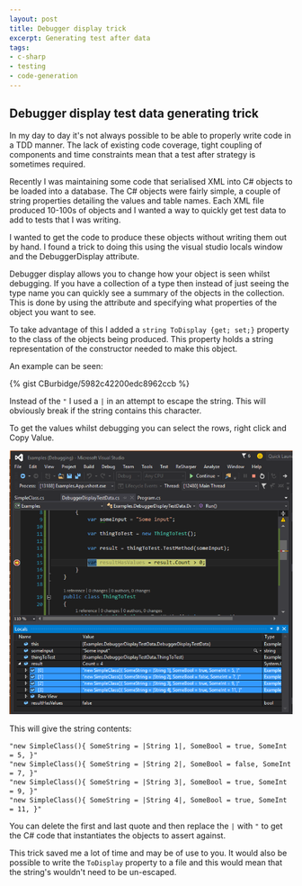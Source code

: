 ```yaml
---
layout: post
title: Debugger display trick
excerpt: Generating test after data
tags: 
- c-sharp
- testing
- code-generation
---
```


## Debugger display test data generating trick ##

In my day to day it's not always possible to be able to properly write code in a TDD manner. The lack of existing code coverage, tight coupling of components and time constraints mean that a test after strategy is sometimes required.

Recently I was maintaining some code that serialised XML into C# objects to be loaded into a database. The C# objects were fairly simple, a couple of string properties detailing the values and table names. Each XML file produced 10-100s of objects and I wanted a way to quickly get test data to add to tests that I was writing.

I wanted to get the code to produce these objects without writing them out by hand. I found a trick to doing this using the visual studio locals window and the DebuggerDisplay attribute.

Debugger display allows you to change how your object is seen whilst debugging. If you have a collection of a type then instead of just seeing the type name you can quickly see a summary of the objects in the collection. This is done by using the attribute and specifying what properties of the object you want to see.

To take advantage of this I added a `string ToDisplay {get; set;}` property to the class of the objects being produced. This property holds a string representation of the constructor needed to make this object.

An example can be seen:

{% gist CBurbidge/5982c42200edc8962ccb %}

Instead of the `"` I used a `|` in an attempt to escape the string. This will obviously break if the string contains this character.

To get the values whilst debugging you can select the rows, right click and Copy Value. 

![Selected rows](/images/selected_local_window.png)

This will give the string contents:

```
"new SimpleClass(){ SomeString = |String 1|, SomeBool = true, SomeInt = 5, }"
"new SimpleClass(){ SomeString = |String 2|, SomeBool = false, SomeInt = 7, }"
"new SimpleClass(){ SomeString = |String 3|, SomeBool = true, SomeInt = 9, }"
"new SimpleClass(){ SomeString = |String 4|, SomeBool = true, SomeInt = 11, }"
```

You can delete the first and last quote and then replace the `|` with `"` to get the C# code that instantiates the objects to assert against.

This trick saved me a lot of time and may be of use to you. It would also be possible to write the `ToDisplay` property to a file and this would mean that the string's wouldn't need to be un-escaped.

